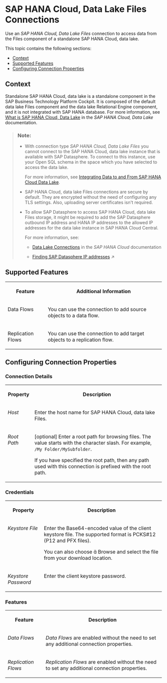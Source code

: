 <!-- loio356e41e880e54255891b702d2afefeb3 -->

<link rel="stylesheet" type="text/css" href="../css/sap-icons.css"/>

# SAP HANA Cloud, Data Lake Files Connections

Use an *SAP HANA Cloud, Data Lake Files* connection to access data from the Files component of a standalone SAP HANA Cloud, data lake.



This topic contains the following sections:

-   [Context](sap-hana-cloud-data-lake-files-connections-356e41e.md#loio356e41e880e54255891b702d2afefeb3__context)
-   [Supported Features](sap-hana-cloud-data-lake-files-connections-356e41e.md#loio356e41e880e54255891b702d2afefeb3__HDLDB_usage)
-   [Configuring Connection Properties](sap-hana-cloud-data-lake-files-connections-356e41e.md#loio356e41e880e54255891b702d2afefeb3__connection_properties)



<a name="loio356e41e880e54255891b702d2afefeb3__context"/>

## Context

Standalone SAP HANA Cloud, data lake is a standalone component in the SAP Business Technology Platform Cockpit. It is composed of the default data lake Files component and the data lake Relational Engine component, and it is not integrated with SAP HANA database. For more information, see [What is SAP HANA Cloud, Data Lake](https://help.sap.com/docs/SAP_HANA_DATA_LAKE/a896c6a184f21015b5bcf4c7a967df07/228c19ac890046ecbe8e38a540c0cb6b.html) in the *SAP HANA Cloud, Data Lake* documentation.

> ### Note:  
> -   With connection type *SAP HANA Cloud, Data Lake Files* you cannot connect to the SAP HANA Cloud, data lake instance that is available with SAP Datasphere. To connect to this instance, use your Open SQL schema in the space which you have selected to access the data lake.
> 
>     For more information, see [Integrating Data to and From SAP HANA Cloud Data Lake](../Integrating-Data-to-and-From-HANA-Cloud/integrating-data-to-and-from-sap-hana-cloud-data-lake-e84545b.md).
> 
> -   SAP HANA Cloud, data lake Files connections are secure by default. They are encrypted without the need of configuring any TLS settings. Also, uploading server certificates isn't required.
> 
> -   To allow SAP Datasphere to access SAP HANA Cloud, data lake Files storage, it might be required to add the SAP Datasphere outbound IP address and HANA IP addresses to the allowed IP addresses for the data lake instance in SAP HANA Cloud Central.
> 
>     For more information, see:
> 
>     -   [Data Lake Connections](https://help.sap.com/docs/HANA_CLOUD/9ae9104a46f74a6583ce5182e7fb20cb/7e8ca90a9b4940d2930c36e92fbf6ba7.html) in the *SAP HANA Cloud* documentation
> 
>     -   [Finding SAP Datasphere IP addresses](https://help.sap.com/viewer/9f804b8efa8043539289f42f372c4862/cloud/en-US/0934f7ed9a534e638299f53ab60866ae.html "Find externally facing IP addresses that for particular remote applications must be added to allowlists before you can to use connections to these remote applications.") :arrow_upper_right:



<a name="loio356e41e880e54255891b702d2afefeb3__HDLDB_usage"/>

## Supported Features


<table>
<tr>
<th valign="top">

Feature



</th>
<th valign="top">

Additional Information



</th>
</tr>
<tr>
<td valign="top">

Data Flows



</td>
<td valign="top">

You can use the connection to add source objects to a data flow.



</td>
</tr>
<tr>
<td valign="top">

Replication Flows



</td>
<td valign="top">

You can use the connection to add target objects to a replication flow.



</td>
</tr>
</table>



<a name="loio356e41e880e54255891b702d2afefeb3__connection_properties"/>

## Configuring Connection Properties



### Connection Details


<table>
<tr>
<th valign="top">

Property



</th>
<th valign="top">

Description



</th>
</tr>
<tr>
<td valign="top">

 *Host* 



</td>
<td valign="top">

 Enter the host name for SAP HANA Cloud, data lake Files. 



</td>
</tr>
<tr>
<td valign="top">

 *Root Path* 



</td>
<td valign="top">

 \[optional\] Enter a root path for browsing files. The value starts with the character slash. For example, `/My Folder/MySubfolder`. 

If you have specified the root path, then any path used with this connection is prefixed with the root path.



</td>
</tr>
</table>



### Credentials


<table>
<tr>
<th valign="top">

Property



</th>
<th valign="top">

Description



</th>
</tr>
<tr>
<td valign="top">

 *Keystore File* 



</td>
<td valign="top">

 Enter the Base64-encoded value of the client keystore file. The supported format is PCKS\#12 \(P12 and PFX files\). 

You can also choose <span class="SAP-icons"></span> Browse and select the file from your download location.



</td>
</tr>
<tr>
<td valign="top">

 *Keystore Password* 



</td>
<td valign="top">

 Enter the client keystore password. 



</td>
</tr>
</table>



### Features


<table>
<tr>
<th valign="top">

Feature



</th>
<th valign="top">

Description



</th>
</tr>
<tr>
<td valign="top">

*Data Flows*



</td>
<td valign="top">

 *Data Flows* are enabled without the need to set any additional connection properties. 



</td>
</tr>
<tr>
<td valign="top">

*Replication Flows*



</td>
<td valign="top">

 *Replication Flows* are enabled without the need to set any additional connection properties. 



</td>
</tr>
</table>

